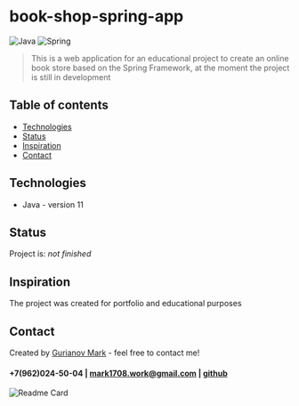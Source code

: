 # book-shop-spring-app
![Java](https://img.shields.io/badge/-Java-0a0a0a?style=for-the-badge&logo=Java) ![Spring](https://img.shields.io/badge/-Spring-0a0a0a?style=for-the-badge&logo=Spring)
<br/>

>This is a web application for an educational project to create an online book store based on the Spring Framework, at the moment the project is still in development

## Table of contents
* [Technologies](#technologies)
* [Status](#status)
* [Inspiration](#inspiration)
* [Contact](#contact)


## Technologies
* Java - version 11

## Status
Project is: _not finished_

## Inspiration
The project was created for portfolio and educational purposes

## Contact
Created by [Gurianov Mark](https://mark1708.github.io/) - feel free to contact me!
#### +7(962)024-50-04 | mark1708.work@gmail.com | [github](http://github.com/Mark1708)

![Readme Card](https://github-readme-stats.vercel.app/api/pin/?username=mark1708&repo=book-shop-spring-app&theme=chartreuse-dark&show_icons=true)